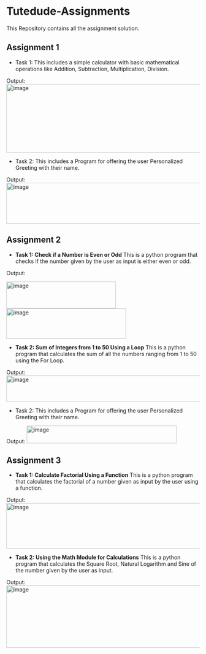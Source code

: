 # Tutedude-Assignments
This Repository contains all the assignment solution.

## Assignment 1
- Task 1:
This includes a simple calculator with basic mathematical operations like Addition, Subtraction, Multiplication, Division.

Output:
<img width="696" height="179" alt="image" src="https://github.com/user-attachments/assets/9019fccc-0077-47a4-8d8a-cc6c4075f13b" />

- Task 2:
This includes a Program for offering the user Personalized Greeting with their name.

Output:
<img width="510" height="107" alt="image" src="https://github.com/user-attachments/assets/bcf1ac05-566d-469d-8789-8449fe5c256b" />


## Assignment 2
- **Task 1: Check if a Number is Even or Odd**
This is a python program that checks if the number given by the user as input is either even or odd.

Output:

<img width="285" height="70" alt="image" src="https://github.com/user-attachments/assets/989a5b6f-0d81-4a5b-ae03-f62864927c87" />
<img width="312" height="79" alt="image" src="https://github.com/user-attachments/assets/4833784b-3dc9-46af-bf95-65c898abf30b" />


- **Task 2: Sum of Integers from 1 to 50 Using a Loop**
This is a python program that calculates the sum of all the numbers ranging from 1 to 50 using the For Loop.

Output:
<img width="1015" height="69" alt="image" src="https://github.com/user-attachments/assets/9beb7ca4-0b6e-45ac-9e39-d17588021130" />

- Task 2:
This includes a Program for offering the user Personalized Greeting with their name.

Output:
<img width="391" height="46" alt="image" src="https://github.com/user-attachments/assets/7bb16585-92db-408f-ba61-c2af39942547" />


## Assignment 3
- **Task 1: Calculate Factorial Using a Function**
This is a python program that calculates the factorial of a number given as input by the user using a function.

Output:
<img width="975" height="119" alt="image" src="https://github.com/user-attachments/assets/920f2ab4-092c-4aa3-9f1c-bfc8db47f67b" />

- **Task 2: Using the Math Module for Calculations**
This is a python program that calculates the Square Root, Natural Logarithm and Sine of the number given by the user as input.

Output:
<img width="975" height="163" alt="image" src="https://github.com/user-attachments/assets/a4b02a4c-1f0e-42ba-982a-078f5e301fa1" />

